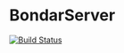 # BondarServer

[![Build Status](https://travis-ci.org/CosmicResearch/BondarServer.svg?branch=master)](https://travis-ci.org/CosmicResearch/BondarServer)
